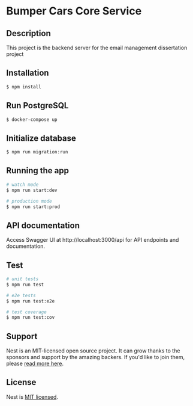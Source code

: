 # Bumper Cars Core Service

## Description
This project is the backend server for the email management dissertation project

## Installation

```bash
$ npm install
```

## Run PostgreSQL
```bash
$ docker-compose up
```

## Initialize database
```bash
$ npm run migration:run
```

## Running the app
```bash
# watch mode
$ npm run start:dev

# production mode
$ npm run start:prod
```

## API documentation
Access Swagger UI at http://localhost:3000/api for API endpoints and documentation.

## Test

```bash
# unit tests
$ npm run test

# e2e tests
$ npm run test:e2e

# test coverage
$ npm run test:cov
```

## Support

Nest is an MIT-licensed open source project. It can grow thanks to the sponsors and support by the amazing backers. If you'd like to join them, please [read more here](https://docs.nestjs.com/support).

## License

Nest is [MIT licensed](LICENSE).
